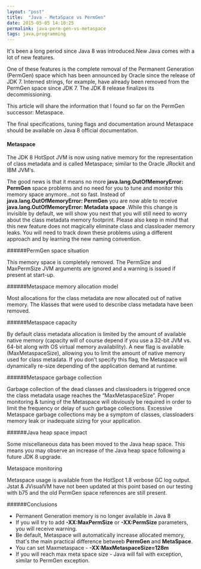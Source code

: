 ```yaml
---
layout: "post"
title:  "Java - MetaSpace vs PermGen"
date: 2015-05-05 14:10:25
permalink: java-perm-gen-vs-metaspace
tags: java,programming
---
```



It's been a long period since Java 8 was introduced.New Java comes with a lot of new features.

One of these features is the complete removal of the Permanent Generation (PermGen) space which has been announced by Oracle since the release of JDK 7. Interned strings, for example, have already been removed from the PermGen space since JDK 7. The JDK 8 release finalizes its decommissioning. 

This article will share the information that I found so far on the PermGen successor: Metaspace. 

The final specifications, tuning flags and documentation around Metaspace should be available on Java 8 official documentation.

#### Metaspace

The JDK 8 HotSpot JVM is now using native memory for the representation of class metadata and is called Metaspace; similar to the Oracle JRockit and IBM JVM's.

The good news is that it means no more **java.lang.OutOfMemoryError: PermGen** space problems and no need for you to tune and monitor this memory space anymore…not so fast. Instead of **java.lang.OutOfMemoryError: PermGen** you are now able to receive **java.lang.OutOfMemoryError: Metadata space** .While this change is invisible by default, we will show you next that you will still need to worry about the class metadata memory footprint. Please also keep in mind that this new feature does not magically eliminate class and classloader memory leaks. You will need to track down these problems using a different approach and by learning the new naming convention.

######PermGen space situation

This memory space is completely removed.
The PermSize and MaxPermSize JVM arguments are ignored and a warning is issued if present at start-up.

######Metaspace memory allocation model

Most allocations for the class metadata are now allocated out of native memory.
The klasses that were used to describe class metadata have been removed.

######Metaspace capacity

By default class metadata allocation is limited by the amount of available native memory (capacity will of course depend if you use a 32-bit JVM vs. 64-bit along with OS virtual memory availability).
A new flag is available (MaxMetaspaceSize), allowing you to limit the amount of native memory used for class metadata. If you don’t specify this flag, the Metaspace will dynamically re-size depending of the application demand at runtime.

######Metaspace garbage collection

Garbage collection of the dead classes and classloaders is triggered once the class metadata usage reaches the “MaxMetaspaceSize”.
Proper monitoring & tuning of the Metaspace will obviously be required in order to limit the frequency or delay of such garbage collections. Excessive Metaspace garbage collections may be a symptom of classes, classloaders memory leak or inadequate sizing for your application.

######Java heap space impact

Some miscellaneous data has been moved to the Java heap space. This means you may observe an increase of the Java heap space following a future JDK 8 upgrade.

Metaspace monitoring

Metaspace usage is available from the HotSpot 1.8 verbose GC log output.
Jstat & JVisualVM have not been updated at this point based on our testing with b75 and the old PermGen space references are still present.

######Conclusions

* Permanent Generation memory is no longer available in Java 8
* If you will try to add **-XX:MaxPermSize** or **-XX:PermSize** parameters, you will receive warning.
* Be default, Metaspace will automatically increase allocated memory, that's the main practical difference betweeb **PermGen** and **MetaSpace**.
* You can set Maxmetaspace - **-XX:MaxMetaspaceSize=128m**
* If you will reach max meta space size - Java will fail with exception, similar to PermGen exception.
